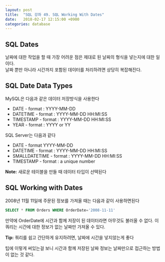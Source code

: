 ```yaml
---
layout: post
title:  "SQL 강좌 49. SQL Working With Dates"
date:   2018-02-17 12:15:00 +0900
categories: database
---
```


## SQL Dates

날짜에 대한 작업을 할 때 가장 어려운 점은 제대로 된 날짜의 형식을 넣는지에 대한 일이다.  
날짜 뿐만 아니라 시간까지 포함된 데이터를 처리하려면 상당히 복잡해진다.

## SQL Date Data Types

MySQL은 다음과 같은 데이터 저장방식을 사용한다

- DATE - format : YYYY-MM-DD
- DATETIME - format : YYYY-MM-DD HH:MI:SS
- TIMESTAMP - format : YYYY-MM-DD HH:MI:SS
- YEAR - format : YYYY or YY

SQL Server는 다음과 같다

- DATE - format YYYY-MM-DD
- DATETIME - format : YYYY-MM-DD HH:MI:SS
- SMALLDATETIME - format : YYYY-MM-DD HH:MI:SS
- TIMESTAMP - format : a unique number

**Note:** 새로운 테이블을 만들 때 데이터 타입이 선택된다

## SQL Working with Dates

2008년 11월 11일에 주문된 정보를 가져올 때는 다음과 같이 사용하면된다

```sql
SELECT * FROM Orders WHERE OrderDate='2008-11-11'
```

만약에 OrderDate에 시간과 함께 저장이 된 데이터라면 아무것도 불러올 수 없다. 이 쿼리는 시간에 대한 정보가 없는 날짜만 가져올 수 있다.

**Tip:** 쿼리를 쉽고 간단하게 유지하려면, 날짜에 시간을 넣지않는게 좋다

팁에 이렇게 써있는걸 보니 시간과 함께 저장된 날짜 정보는 날짜만으로 접근하는 방법이 없는 것 같다.


